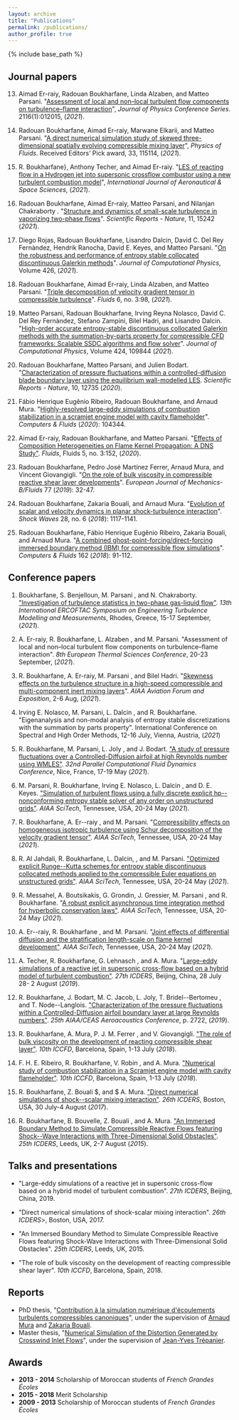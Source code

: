 ```yaml
---
layout: archive
title: "Publications"
permalink: /publications/
author_profile: true
---
```


{% include base_path %}

## Journal papers

13. Aimad Er-raiy, Radouan Boukharfane, Linda Alzaben, and Matteo Parsani. "[Assessment of local and non–local turbulent flow components on turbulence–flame interaction](https://doi.org/10.1088/1742-6596/2116/1/012015)", *Journal of Physics Conference Series*. 2116(1):012015, (_2021_).


12.	Radouan Boukharfane, Aimad Er-raiy, Marwane Elkarii, and Matteo Parsani. "[A direct numerical simulation study of skewed three-dimensional spatially evolving compressible mixing layer](https://doi.org/10.1063/5.0072165)", *Physics of Fluids*. Received Editors’ Pick award, 33, 115114, (_2021_).


11.	R. Boukharfane}, Anthony Techer, and Aimad Er-raiy. "[LES of reacting flow in a Hydrogen jet into supersonic crossflow combustor using a new turbulent combustion model](https://doi.org/10.1007/s42405-021-00424-5)", *International Journal of Aeronautical & Space Sciences*, (_2021_).


10.	Radouan Boukharfane, Aimad Er-raiy, Matteo Parsani, and Nilanjan Chakraborty . "[Structure and dynamics of small-scale turbulence in vaporizing two-phase flows](https://www.nature.com/articles/s41598-021-94334-x)". *Scientific Reports - Nature*, 11, 15242 (_2021_).

9.	Diego Rojas, Radouan Boukharfane, Lisandro Dalcin, David C. Del Rey Fernàndez, Hendrik Ranocha, David E. Keyes, and Matteo Parsani. "[On the robustness and performance of entropy stable collocated discontinuous Galerkin methods](https://doi.org/10.1016/j.jcp.2020.109891)". *Journal of Computational Physics*, Volume 426, (_2021_).

8.	Radouan Boukharfane, Aimad Er-raiy, Linda Alzaben, and Matteo Parsani. "[Triple decomposition of velocity gradient tensor in compressible turbulence](https://www.mdpi.com/2311-5521/6/3/98)". *Fluids* 6, no. 3:98, (_2021_).

7.	Matteo Parsani, Radouan Boukharfane, Irving Reyna Nolasco, David C. Del Rey Fernàndez, Stefano Zampini, Bilel Hadri, and Lisandro Dalcin. "[High-order accurate entropy-stable discontinuous collocated Galerkin methods with the summation-by-parts property for compressible CFD frameworks: Scalable SSDC algorithms and flow solver](https://doi.org/10.1016/j.jcp.2020.109844)". *Journal of Computational Physics*, Volume 424, 109844 (_2021_).

6.	Radouan Boukharfane, Matteo Parsani, and Julien Bodart. "[Characterization of pressure fluctuations within a controlled-diffusion blade boundary layer using the equilibrium wall-modelled LES](https://doi.org/10.1038/s41598-020-69671-y). *Scientific Reports - Nature*, 10, 12735 (_2020_).

5.	Fábio Henrique Eugênio Ribeiro, Radouan Boukharfane, and Arnaud Mura. "[Highly-resolved large-eddy simulations of combustion stabilization in a scramjet engine model with cavity flameholder](https://doi.org/10.1016/j.compfluid.2019.104344)". *Computers & Fluids* (_2020_): 104344.

4.	Aimad Er-raiy, Radouan Boukharfane, and Matteo Parsani. "[Effects of Composition Heterogeneities on Flame Kernel Propagation: A DNS Study"](https://www.mdpi.com/2311-5521/5/3/152). *Fluids*, Fluids 5, no. 3:152, (_2020_).

3.	Radouan Boukharfane, Pedro José Martínez Ferrer, Arnaud Mura, and Vincent Giovangigli. "[On the role of bulk viscosity in compressible reactive shear layer developments](https://www.sciencedirect.com/science/article/pii/S099775461830565X)". *European Journal of Mechanics-B/Fluids* 77 (_2019_): 32-47.

2.	Radouan Boukharfane, Zakaria Bouali, and Arnaud Mura. "[Evolution of scalar and velocity dynamics in planar shock-turbulence interaction](https://link.springer.com/article/10.1007/s00193-017-0798-5)". *Shock Waves* 28, no. 6 (_2018_): 1117-1141.

1.	Radouan Boukharfane, Fábio Henrique Eugênio Ribeiro, Zakaria Bouali, and Arnaud Mura. "[A combined ghost-point-forcing/direct-forcing immersed boundary method (IBM) for compressible flow simulations](https://www.sciencedirect.com/science/article/pii/S0045793017304267)". *Computers & Fluids* 162 (_2018_): 91-112.


## Conference papers

1.	Boukharfane, S. Benjelloun, M. Parsani , and  N. Chakraborty. ["Investigation of turbulence statistics in two-phase gas-liquid flow"](https://etmm.ercoftac.org/etmm13/program/). *13th International ERCOFTAC Symposium on Engineering Turbulence Modelling and Measurements*, Rhodes, Greece, 15-17 September, (_2021_).


2.	A. Er-raiy, R. Boukharfane, L. Alzaben  , and  M. Parsani. "Assessment of local and non–local turbulent flow components on turbulence–flame interaction". *8th European Thermal Sciences Conference*, 20-23 September, (_2021_).

3.	R. Boukharfane, A. Er-raiy, M. Parsani , and  Bilel Hadri. "[Skewness effects on the turbulence structure in a high-speed compressible and multi-component inert mixing layers](https://doi.org/10.2514/6.2021-2915)". *AIAA Aviation Forum and Exposition*, 2-6 Aug, (_2021_).

4.	Irving E. Nolasco, M. Parsani, L. Dalcin , and  R. Boukharfane. "Eigenanalysis and non-modal analysis of entropy stable discretizations with the summation by parts property". International Conference on Spectral and High Order Methods, 12-16 July, Vienna, Austria, (_2021_)

5.	R. Boukharfane, M. Parsani, L. Joly , and  J. Bodart. ["A study of pressure fluctuations over a Controlled-Diffusion airfoil at high Reynolds number using WMLES"](https://parcfd2020.sciencesconf.org/program). *32nd Parallel Computational Fluid Dynamics Conference*, Nice, France, 17-19 May (_2021_).

6.	M. Parsani, R. Boukharfane, Irving E. Nolasco, L. Dalcin , and  D. E. Keyes. ["Simulation of turbulent flows using a fully discrete explicit hp--nonconforming entropy stable solver of any order on unstructured grids"](https://doi.org/10.2514/6.2021-0495). *AIAA SciTech*, Tennessee, USA, 20-24 May (_2021_).

7.	R. Boukharfane, A. Er--raiy , and  M. Parsani. "[Compressibility effects on homogeneous isotropic turbulence using Schur decomposition of the velocity gradient tensor"](https://doi.org/10.2514/6.2021-1446). *AIAA SciTech*, Tennessee, USA, 20-24 May (_2021_).

8.	R. Al Jahdali, R. Boukharfane, L. Dalcin, , and  M. Parsani. ["Optimized explicit Runge--Kutta schemes for entropy stable discontinuous collocated methods applied to the compressible Euler equations on unstructured grids"](https://doi.org/10.2514/6.2021-0633). *AIAA SciTech*, Tennessee, USA, 20-24 May (_2021_).

9.	R. Messahel, A. Boutsikakis, G. Grondin, J. Gressier, M. Parsani , and  R. Boukharfane. "[A robust explicit asynchronous time integration method for hyperbolic conservation laws"](https://doi.org/10.2514/6.2021-0054). *AIAA SciTech*, Tennessee, USA, 20-24 May (_2021_).

10.	A. Er--raiy, R. Boukharfane , and  M. Parsani. "[Joint effects of differential diffusion and the stratification length-scale on flame kernel development"](https://doi.org/10.2514/6.2021-0680). *AIAA SciTech*, Tennessee, USA, 20-24 May (_2021_).

11.	A. Techer, R. Boukharfane, G. Lehnasch , and  A. Mura. "[Large-eddy simulations of a reactive jet in supersonic cross-flow based on a hybrid model of turbulent combustion"](http://www.icders.org/ICDERS2019/abstracts/ICDERS2019-055.pdf). *27th ICDERS*, Beijing, China, 28 July 28- 2 August (_2019_).

12.	R. Boukharfane, J. Bodart, M. C. Jacob, L. Joly, T. Bridel--Bertomeu , and  T. Node--Langlois. ["Characterization of the pressure fluctuations within a Controlled-Diffusion airfoil boundary layer at large Reynolds numbers"](https://doi.org/10.2514/6.2019-2722). *25th AIAA/CEAS Aeroacoustics Conference*, p. 2722, (_2019_). 

13.	R. Boukharfane, A. Mura, P. J. M. Ferrer , and  V. Giovangigli. ["The role of bulk viscosity on the development of reacting compressible shear layer"](https://www.iccfd.org/iccfd10/papers/ICCFD10-086-Paper.pdf). *10th ICCFD*, Barcelona, Spain, 1-13 July (_2018_).

14.	F. H. E. Ribeiro, R. Boukharfane, V. Robin , and  A. Mura. ["Numerical study of combustion stabilization in a Scramjet engine model with cavity flameholder"](https://www.iccfd.org/iccfd10/papers/ICCFD10-189-Paper.pdf). *10th ICCFD*, Barcelona, Spain, 1-13 July (_2018_).

15.	R. Boukharfane, Z. Bouali $, and $ A. Mura. ["Direct numerical simulations of shock--scalar mixing interaction"](http://www.icders.org/ICDERS2017/abstracts/ICDERS2017-0883.pdf). *26th ICDERS*, Boston, USA, 30 July-4 August (_2017_).

16.	R. Boukharfane, B. Bouvelle, Z. Bouali , and  A. Mura. ["An Immersed Boundary Method to Simulate Compressible Reactive Flows featuring Shock--Wave Interactions with Three-Dimensional Solid Obstacles"](http://www.icders.org/ICDERS2015/abstracts/ICDERS2015-214.pdf). *25th ICDERS*, Leeds, UK, 2-7 August (_2015_).

## Talks and presentations

-	"Large-eddy simulations of a reactive jet in supersonic cross-flow based on a hybrid model of turbulent combustion". _27th ICDERS_, Beijing, China, 2019.

-	"Direct numerical simulations of shock-scalar mixing interaction". _26th ICDERS_>, Boston, USA, 2017.

-	"An Immersed Boundary Method to Simulate Compressible Reactive Flows featuring Shock-Wave Interactions with Three-Dimensional Solid Obstacles". _25th ICDERS_, Leeds, UK, 2015.

-	"The role of bulk viscosity on the development of reacting compressible shear layer". _10th ICCFD_, Barcelona, Spain, 2018.




## Reports

- PhD thesis, "[Contribution à la simulation numérique d'écoulements turbulents compressibles canoniques](
https://tel.archives-ouvertes.fr/tel-01878795/document)", under the supervision of [Arnaud Mura](https://www.researchgate.net/profile/Arnaud_Mura) and [Zakaria Bouali](https://www.researchgate.net/profile/Zakaria_Bouali).
- Master thesis, "[Numerical Simulation of the Distortion Generated by Crosswind Inlet Flows]()", under the supervision of [Jean-Yves Trépanier](https://www.polymtl.ca/expertises/en/trepanier-jean-yves).

## Awards

- **2013 - 2014** Scholarship of Moroccan students of *French Grandes Écoles*
- **2015 - 2018** Merit Scholarship
- **2009 - 2013** Scholarship of Moroccan students of *French Grandes Écoles*

